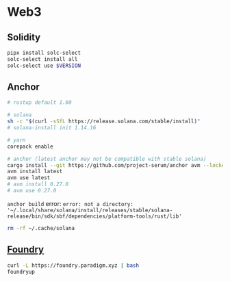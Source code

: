 # Web3

## Solidity

```bash
pipx install solc-select
solc-select install all
solc-select use $VERSION
```

## Anchor

```bash
# rustup default 1.60

# solana
sh -c "$(curl -sSfL https://release.solana.com/stable/install)"
# solana-install init 1.14.16

# yarn
corepack enable

# anchor (latest anchor may not be compatible with stable solana)
cargo install --git https://github.com/project-serum/anchor avm --locked --force
avm install latest
avm use latest
# avm install 0.27.0
# avm use 0.27.0
```

`anchor build` error: `error: not a directory: '~/.local/share/solana/install/releases/stable/solana-release/bin/sdk/sbf/dependencies/platform-tools/rust/lib'`

```bash
rm -rf ~/.cache/solana
```

## [Foundry](https://github.com/foundry-rs/foundry)

```bash
curl -L https://foundry.paradigm.xyz | bash
foundryup
```
